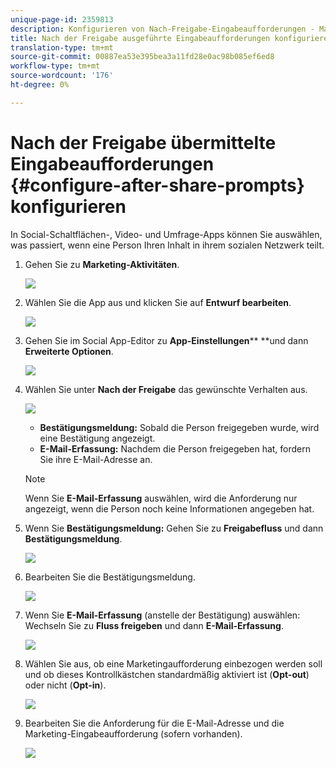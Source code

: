 ```yaml
---
unique-page-id: 2359813
description: Konfigurieren von Nach-Freigabe-Eingabeaufforderungen - Marketing-Dokumente - Produktdokumentation
title: Nach der Freigabe ausgeführte Eingabeaufforderungen konfigurieren
translation-type: tm+mt
source-git-commit: 00887ea53e395bea3a11fd28e0ac98b085ef6ed8
workflow-type: tm+mt
source-wordcount: '176'
ht-degree: 0%

---
```



# Nach der Freigabe übermittelte Eingabeaufforderungen {#configure-after-share-prompts} konfigurieren

In Social-Schaltflächen-, Video- und Umfrage-Apps können Sie auswählen, was passiert, wenn eine Person Ihren Inhalt in ihrem sozialen Netzwerk teilt.

1. Gehen Sie zu **Marketing-Aktivitäten**.

   ![](assets/ma.png)

1. Wählen Sie die App aus und klicken Sie auf **Entwurf bearbeiten**.

   ![](assets/image2015-4-21-12-3a1-3a11.png)

1. Gehen Sie im Social App-Editor zu **App-Einstellungen**** **und dann **Erweiterte Optionen**.

   ![](assets/image2015-4-21-12-3a10-3a54.png)

1. Wählen Sie unter **Nach der Freigabe** das gewünschte Verhalten aus.

   ![](assets/image2015-4-21-12-3a18-3a32.png)

   * **Bestätigungsmeldung:** Sobald die Person freigegeben wurde, wird eine Bestätigung angezeigt.
   * **E-Mail-Erfassung:** Nachdem die Person freigegeben hat, fordern Sie ihre E-Mail-Adresse an.

   >[!NOTE]
   >
   >Wenn Sie **E-Mail-Erfassung** auswählen, wird die Anforderung nur angezeigt, wenn die Person noch keine Informationen angegeben hat.

1. Wenn Sie **Bestätigungsmeldung:** Gehen Sie zu **Freigabefluss** und dann **Bestätigungsmeldung**.

   ![](assets/image2015-4-21-12-3a26-3a10.png)

1. Bearbeiten Sie die Bestätigungsmeldung.

   ![](assets/image2015-4-21-12-3a31-3a41.png)

1. Wenn Sie **E-Mail-Erfassung** (anstelle der Bestätigung) auswählen: Wechseln Sie zu **Fluss freigeben** und dann **E-Mail-Erfassung**.

   ![](assets/image2015-4-21-12-3a46-3a15.png)

1. Wählen Sie aus, ob eine Marketingaufforderung einbezogen werden soll und ob dieses Kontrollkästchen standardmäßig aktiviert ist (**Opt-out**) oder nicht (**Opt-in**).

   ![](assets/image2015-4-21-12-3a48-3a51.png)

1. Bearbeiten Sie die Anforderung für die E-Mail-Adresse und die Marketing-Eingabeaufforderung (sofern vorhanden).

   ![](assets/image2015-4-21-12-3a52-3a49.png)

